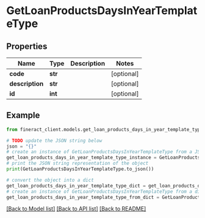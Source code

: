 # GetLoanProductsDaysInYearTemplateType


## Properties

Name | Type | Description | Notes
------------ | ------------- | ------------- | -------------
**code** | **str** |  | [optional] 
**description** | **str** |  | [optional] 
**id** | **int** |  | [optional] 

## Example

```python
from fineract_client.models.get_loan_products_days_in_year_template_type import GetLoanProductsDaysInYearTemplateType

# TODO update the JSON string below
json = "{}"
# create an instance of GetLoanProductsDaysInYearTemplateType from a JSON string
get_loan_products_days_in_year_template_type_instance = GetLoanProductsDaysInYearTemplateType.from_json(json)
# print the JSON string representation of the object
print(GetLoanProductsDaysInYearTemplateType.to_json())

# convert the object into a dict
get_loan_products_days_in_year_template_type_dict = get_loan_products_days_in_year_template_type_instance.to_dict()
# create an instance of GetLoanProductsDaysInYearTemplateType from a dict
get_loan_products_days_in_year_template_type_from_dict = GetLoanProductsDaysInYearTemplateType.from_dict(get_loan_products_days_in_year_template_type_dict)
```
[[Back to Model list]](../README.md#documentation-for-models) [[Back to API list]](../README.md#documentation-for-api-endpoints) [[Back to README]](../README.md)


